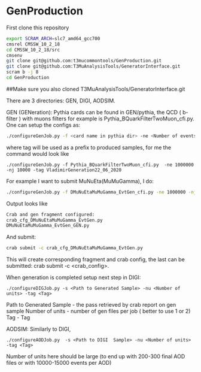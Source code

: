 # GenProduction


First clone this repository
```sh
export SCRAM_ARCH=slc7_amd64_gcc700
cmsrel CMSSW_10_2_18
cd CMSSW_10_2_18/src
cmsenv
git clone git@github.com:t3mucommontools/GenProduction.git
git clone git@github.com:T3MuAnalysisTools/GeneratorInterface.git
scram b -j 8
cd GenProduction
```

##Make sure you also cloned T3MuAnalysisTools/GeneratorInterface.git


There are 3 directories: GEN, DIGI, AODSIM. 

GEN (GENeration):
Pythia cards can be found in GEN/pythia, the QCD ( b-filter ) with muons filters for example is Pythia_BQuarkFilterTwoMuon_cfi.py.
One can setup the configs as:

```sh
./configureGenJob.py -f <card name in pythia dir> -ne <Number of events per job> -nj <number of jobs> -tag <Tag> -site T2_US_Florida -user cherepan
```

where tag will be used as a prefix to produced samples, for me the command would look like

```
./configureGenJob.py -f Pythia_BQuarkFilterTwoMuon_cfi.py  -ne 1000000 -nj 10000 -tag VladimirGeneration22_06_2020
```

For example I want to submit MuNuEta(MuMuGamma), I do:

```sh
./configureGenJob.py -f DMuNuEtaMuMuGamma_EvtGen_cfi.py -ne 1000000 -nj 10000 -tag Round01_10_2020 -site T2_US_Florida -user cherepan
```

Output looks like
```sh
Crab and gen fragment configured:
crab_cfg_DMuNuEtaMuMuGamma_EvtGen.py
DMuNuEtaMuMuGamma_EvtGen_GEN.py
```
And submit:

```sh
crab submit -c crab_cfg_DMuNuEtaMuMuGamma_EvtGen.py
```



This will create corresponding fragment and crab config, the last can be submitted: crab submit -c <crab_config>.


When generation is completed setup next step in DIGI:

```
./configureDIGJob.py -s <Path to Generated Sample> -nu <Number of units> -tag <Tag>
```

Path to Generated Sample  - the pass retrieved by crab report on gen sample
Number of units  - number of gen files per job ( better to use 1 or 2)
Tag - Tag



AODSIM:
Similarly to DIGI,

```
./configureAODJob.py  -s <Path to DIGI  Sample> -nu <Number of units> -tag <Tag>
```

Number of units here should be large (to end up with 200-300 final AOD files or with 10000-15000 events per AOD)

